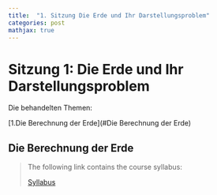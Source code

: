 ```yaml
---
title:  "1. Sitzung Die Erde und Ihr Darstellungsproblem"
categories: post
mathjax: true
---
```

# Sitzung 1: Die Erde und Ihr Darstellungsproblem

Die behandelten Themen: 

[1.Die Berechnung der Erde](#Die Berechnung der Erde)

## Die Berechnung der Erde 


> The following link contains the course syllabus:
>
>[Syllabus](https://s3-us-west-2.amazonaws.com/udacity-printer/production/syllabus/syllabus-nd013-ent-2.0.0-en-us.pdf)
